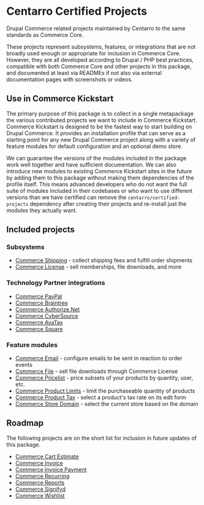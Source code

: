 # Centarro Certified Projects
Drupal Commerce related projects maintained by Centarro to the same standards as Commerce Core.

These projects represent subsystems, features, or integrations that are not broadly used enough or appropriate for inclusion in Commerce Core. However, they are all developed according to Drupal / PHP best practices, compatible with both Commerce Core and other projects in this package, and documented at least via READMEs if not also via external documentation pages with screenshots or videos.

## Use in Commerce Kickstart

The primary purpose of this package is to collect in a single metapackage the various contributed projects we want to include in Commerce Kickstart. Commerce Kickstart is designed to be the fastest way to start building on Drupal Commerce. It provides an installation profile that can serve as a starting point for any new Drupal Commerce project along with a variety of feature modules for default configuration and an optional demo store.

We can guarantee the versions of the modules included in the package work well together and have sufficient documentation. We can also introduce new modules to existing Commerce Kickstart sites in the future by adding them to this package without making them dependencies of the profile itself. This means advanced developers who do not want the full suite of modules included in their codebases or who want to use different versions than we have certified can remove the `centarro/certified-projects` dependency after creating their projects and re-install just the modules they actually want.

## Included projects

### Subsystems

* [Commerce Shipping](https://www.drupal.org/project/commerce_shipping) - collect shipping fees and fulfill order shipments
* [Commerce License](https://www.drupal.org/project/commerce_license) - sell memberships, file downloads, and more

### Technology Partner integrations

* [Commerce PayPal](https://www.drupal.org/project/commerce_paypal)
* [Commerce Braintree](https://www.drupal.org/project/commerce_braintree)
* [Commerce Authorize.Net](https://www.drupal.org/project/commerce_authnet)
* [Commerce CyberSource](https://www.drupal.org/project/commerce_cybersource)
* [Commerce AvaTax](https://www.drupal.org/project/commerce_avatax)
* [Commerce Square](https://www.drupal.org/project/commerce_square)

### Feature modules

* [Commerce Email](https://www.drupal.org/project/commerce_email) - configure emails to be sent in reaction to order events
* [Commerce File](https://www.drupal.org/project/commerce_file) - sell file downloads through Commerce License
* [Commerce Pricelist](https://www.drupal.org/project/commerce_pricelist) - price subsets of your products by quantity, user, etc.
* [Commerce Product Limits](https://www.drupal.org/project/commerce_product_limits) - limit the purchaseable quantity of products
* [Commerce Product Tax](https://www.drupal.org/project/commerce_product_tax) - select a product's tax rate on its edit form
* [Commerce Store Domain](https://www.drupal.org/project/commerce_store_domain) - select the current store based on the domain

## Roadmap

The following projects are on the short list for inclusion in future updates of this package.

* [Commerce Cart Estimate](https://www.drupal.org/project/commerce_cart_estimate)
* [Commerce Invoice](https://www.drupal.org/project/commerce_invoice)
* [Commerce Invoice Payment](https://www.drupal.org/project/commerce_invoice_payment)
* [Commerce Recurring](https://www.drupal.org/project/commerce_recurring)
* [Commerce Reports](https://www.drupal.org/project/commerce_reports)
* [Commerce Signifyd](https://www.drupal.org/project/commerce_signifyd)
* [Commerce Wishlist](https://www.drupal.org/project/commerce_wishlist)

